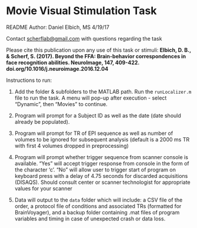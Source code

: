 # Movie Visual Stimulation Task
README Author: Daniel Elbich, MS
4/19/17

Contact scherflab@gmail.com with questions regarding the task

Please cite this publication upon any use of this task or stimuli:
**Elbich, D. B., & Scherf, S. (2017). Beyond the FFA: Brain-behavior correspondences in face recognition abilities. NeuroImage, 147, 409-422. doi.org/10.1016/j.neuroimage.2016.12.04**

Instructions to run:
1. Add the folder & subfolders to the MATLAB path. Run the ```runLocalizer.m``` file to run the task. A menu will pop-up after execution - select “Dynamic”, then “Movies” to continue.

2. Program will prompt for a Subject ID as well as the date (date should already be populated).

3. Program will prompt for TR of EPI sequence as well as number of volumes to be ignored for subsequent analysis (default is a 2000 ms TR with first 4 volumes dropped in preprocessing)

4. Program will prompt whether trigger sequence from scanner console is available. “Yes” will accept trigger response from console in the form of the character ‘c’. “No” will allow user to trigger start of program on keyboard press with a delay of 4.75 seconds for discarded acquisitions (DISAQS). Should consult center or scanner technologist for appropriate values for your scanner

5. Data will output to the ```data``` folder which will include: a CSV file of the order, a protocol file of conditions and associated TRs (formatted for BrainVoyager), and a backup folder containing .mat files of program variables and timing in case of unexpected crash or data loss.
